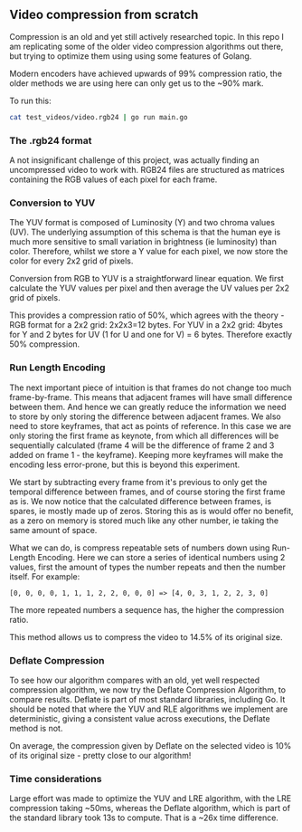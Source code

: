 ## Video compression from scratch

Compression is an old and yet still actively researched topic. In this repo I am replicating some of the older video compression algorithms out there, but trying to optimize them using using some features of Golang.

Modern encoders have achieved upwards of 99% compression ratio, the older methods we are using here can only get us to the ~90% mark. 

To run this:
```bash
cat test_videos/video.rgb24 | go run main.go
```

### The .rgb24 format
A not insignificant challenge of this project, was actually finding an uncompressed video to work with. RGB24 files are structured as matrices containing the RGB values of each pixel for each frame.

### Conversion to YUV
The YUV format is composed of Luminosity (Y) and two chroma values (UV). The underlying assumption of this schema is that the human eye is much more sensitive to small variation in brightness (ie luminosity) than color. Therefore, whilst we store a Y value for each pixel, we now store the color for every 2x2 grid of pixels. 

Conversion from RGB to YUV is a straightforward linear equation. We first calculate the YUV values per pixel and then average the UV values per 2x2 grid of pixels. 

This provides a compression ratio of 50%, which agrees with the theory - RGB format for a 2x2 grid: 2x2x3=12 bytes. For YUV in a 2x2 grid: 4bytes for Y and 2 bytes  for UV (1 for U and one for V) = 6 bytes. Therefore exactly 50% compression. 

### Run Length Encoding

The next important piece of intuition is that frames do not change too much frame-by-frame. This means that adjacent frames will have small difference between them. And hence we can greatly reduce the information we need to store by only storing the difference between adjacent frames. We also need to store keyframes, that act as points of reference. In this case we are only storing the first frame as keynote, from which all differences will be sequentially calculated (frame 4 will be the difference of frame 2 and 3 added on frame 1 - the keyframe). Keeping more keyframes will make the encoding less error-prone, but this is beyond this experiment. 

We start by subtracting every frame from it's previous to only get the temporal difference between frames, and of course storing the first frame as is. We now notice that the calculated difference between frames, is spares, ie mostly made up of zeros. Storing this as is would offer no benefit, as a zero on memory is stored much like any other number, ie taking the same amount of space. 

What we can do, is compress repeatable sets of numbers down using Run-Length Encoding. Here we can store a series of identical numbers using 2 values, first the amount of types the number repeats and then the number itself. For example:

```
[0, 0, 0, 0, 1, 1, 1, 2, 2, 0, 0, 0] => [4, 0, 3, 1, 2, 2, 3, 0]
```
The more repeated numbers a sequence has, the higher the compression ratio. 

This method allows us to compress the video to 14.5% of its original size. 

### Deflate Compression

To see how our algorithm compares with an old, yet well respected compression algorithm, we now try the Deflate Compression Algorithm, to compare results. Deflate is part of most standard libraries, including Go. It should be noted that where the YUV and RLE algorithms we implement are deterministic, giving a consistent value across executions, the Deflate method is not. 

On average, the compression given by Deflate on the selected video is 10% of its original size - pretty close to our algorithm! 

### Time considerations

Large effort was made to optimize the YUV and LRE algorithm, with the LRE compression taking ~50ms, whereas the Deflate algorithm, which is part of the standard library took 13s to compute. That is a ~26x time difference. 
